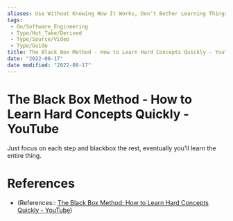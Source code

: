```yaml
---
aliases: Use Without Knowing How It Works, Don't Bother Learning Things You Won't Need
tags:
 - On/Software_Engineering
 - Type/Hot_Take/Derived
 - Type/Source/Video
 - Type/Guide
title: The Black Box Method - How to Learn Hard Concepts Quickly - YouTube
date: "2022-08-17"
date modified: "2022-08-17"
---
```


# The Black Box Method - How to Learn Hard Concepts Quickly - YouTube
Just focus on each step and blackbox the rest, eventually you'll learn the entire thing.

# References
- (References:: [The Black Box Method: How to Learn Hard Concepts Quickly - YouTube](https://www.youtube.com/watch?v=RDzsrmMl48I&t=465s))
